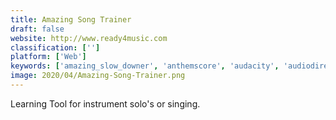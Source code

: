 ```yaml
---
title: Amazing Song Trainer
draft: false 
website: http://www.ready4music.com
classification: ['']
platform: ['Web']
keywords: ['amazing_slow_downer', 'anthemscore', 'audacity', 'audiodirector', 'audioretoucher', 'audiveris', 'chord_generator', 'guitar_chord_finder', 'guitar_dashboard', 'mudic', 'musictrans', 'phrase_trainer', 'sonal', 'song_surgeon', 'sonic_visualiser', 'stringed_2', 'transcribe', 'tune_transcriber', 'zynewave_podium']
image: 2020/04/Amazing-Song-Trainer.png
---
```

Learning Tool for instrument solo's or singing.